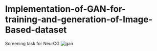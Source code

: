 # Implementation-of-GAN-for-training-and-generation-of-Image-Based-dataset
Screening task for NeurCG
![gan](https://user-images.githubusercontent.com/96789016/206976469-777b6ab0-7645-4586-925d-0f9b14c652ca.png)
